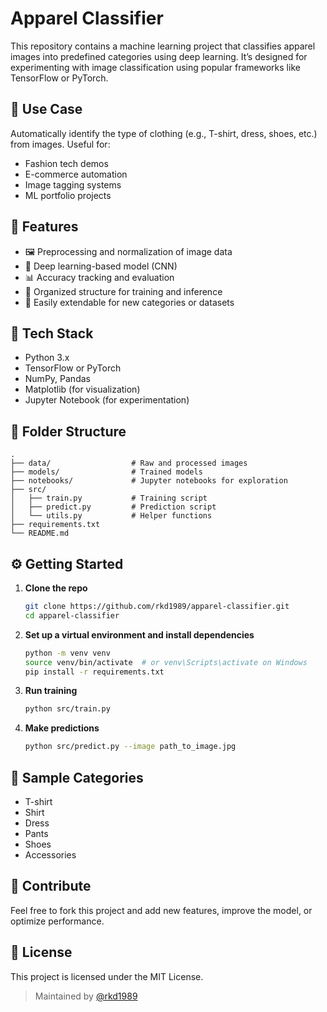 # Apparel Classifier

This repository contains a machine learning project that classifies apparel images into predefined categories using deep learning. It’s designed for experimenting with image classification using popular frameworks like TensorFlow or PyTorch.

## 👕 Use Case

Automatically identify the type of clothing (e.g., T-shirt, dress, shoes, etc.) from images. Useful for:

- Fashion tech demos
- E-commerce automation
- Image tagging systems
- ML portfolio projects

## 🚀 Features

- 🖼 Preprocessing and normalization of image data
- 🧠 Deep learning-based model (CNN)
- 📊 Accuracy tracking and evaluation
- 📁 Organized structure for training and inference
- 🧪 Easily extendable for new categories or datasets

## 🧰 Tech Stack

- Python 3.x
- TensorFlow or PyTorch
- NumPy, Pandas
- Matplotlib (for visualization)
- Jupyter Notebook (for experimentation)

## 📁 Folder Structure

```
.
├── data/                  # Raw and processed images
├── models/                # Trained models
├── notebooks/             # Jupyter notebooks for exploration
├── src/
│   ├── train.py           # Training script
│   ├── predict.py         # Prediction script
│   └── utils.py           # Helper functions
├── requirements.txt
└── README.md
```

## ⚙️ Getting Started

1. **Clone the repo**
   ```bash
   git clone https://github.com/rkd1989/apparel-classifier.git
   cd apparel-classifier
   ```

2. **Set up a virtual environment and install dependencies**
   ```bash
   python -m venv venv
   source venv/bin/activate  # or venv\Scripts\activate on Windows
   pip install -r requirements.txt
   ```

3. **Run training**
   ```bash
   python src/train.py
   ```

4. **Make predictions**
   ```bash
   python src/predict.py --image path_to_image.jpg
   ```

## 🧪 Sample Categories

- T-shirt
- Shirt
- Dress
- Pants
- Shoes
- Accessories

## 🤝 Contribute

Feel free to fork this project and add new features, improve the model, or optimize performance.

## 📄 License

This project is licensed under the MIT License.

> Maintained by [@rkd1989](https://github.com/rkd1989)
